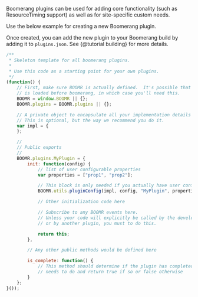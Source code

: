 Boomerang plugins can be used for adding core functionality (such
as ResourceTiming support) as well as for site-specific custom needs.

Use the below example for creating a new Boomerang plugin.

Once created, you can add the new plugin to your Boomerang build by adding
it to `plugins.json`.  See {@tutorial building} for more details.

```javascript
/**
 * Skeleton template for all boomerang plugins.
 *
 * Use this code as a starting point for your own plugins.
 */
(function() {
	// First, make sure BOOMR is actually defined.  It's possible that your plugin
	// is loaded before boomerang, in which case you'll need this.
	BOOMR = window.BOOMR || {};
	BOOMR.plugins = BOOMR.plugins || {};

	// A private object to encapsulate all your implementation details
	// This is optional, but the way we recommend you do it.
	var impl = {
	};

	//
	// Public exports
	//
	BOOMR.plugins.MyPlugin = {
		init: function(config) {
			// list of user configurable properties
			var properties = ["prop1", "prop2"];

			// This block is only needed if you actually have user configurable properties
			BOOMR.utils.pluginConfig(impl, config, "MyPlugin", properties);

			// Other initialization code here

			// Subscribe to any BOOMR events here.
			// Unless your code will explicitly be called by the developer
			// or by another plugin, you must to do this.

			return this;
		},

		// Any other public methods would be defined here

		is_complete: function() {
			// This method should determine if the plugin has completed doing what it
			// needs to do and return true if so or false otherwise
		}
	};
}());
```
